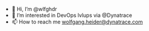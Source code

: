- 👋 Hi, I’m @wlfghdr
- 👀 I’m interested in DevOps lvlups via @Dynatrace
- 📫 How to reach me wolfgang.heider@dynatrace.com

<!---
wlfghdr/wlfghdr is a ✨ special ✨ repository because its `README.md` (this file) appears on your GitHub profile.
You can click the Preview link to take a look at your changes.
--->
